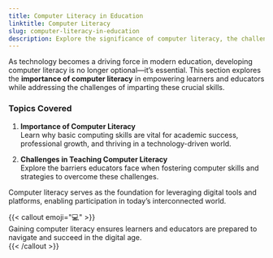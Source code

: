```yaml
---
title: Computer Literacy in Education  
linktitle: Computer Literacy  
slug: computer-literacy-in-education  
description: Explore the significance of computer literacy, the challenges of teaching it, and its role in preparing learners for the digital world.  
---
```



As technology becomes a driving force in modern education, developing computer literacy is no longer optional—it’s essential. This section explores the **importance of computer literacy** in empowering learners and educators while addressing the challenges of imparting these crucial skills.

### Topics Covered  

1. **Importance of Computer Literacy**  
   Learn why basic computing skills are vital for academic success, professional growth, and thriving in a technology-driven world.  

2. **Challenges in Teaching Computer Literacy**  
   Explore the barriers educators face when fostering computer skills and strategies to overcome these challenges.  

Computer literacy serves as the foundation for leveraging digital tools and platforms, enabling participation in today’s interconnected world.  

{{< callout emoji="💻" >}}  
  Gaining computer literacy ensures learners and educators are prepared to navigate and succeed in the digital age.  
{{< /callout >}}  